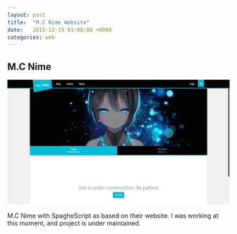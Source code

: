 ```yaml
---
layout: post
title:  "M.C Nime Website"
date:   2015-12-19 01:00:00 +0000
categories: web
---
```



<h2>M.C Nime</h2>
<img src="/image/img01.jpg">

M.C Nime with SpagheScript as based on their website.
I was working at this moment, and project is under maintained.
